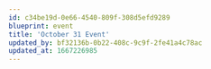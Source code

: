 ```yaml
---
id: c34be19d-0e66-4540-809f-308d5efd9289
blueprint: event
title: 'October 31 Event'
updated_by: bf32136b-0b22-408c-9c9f-2fe41a4c78ac
updated_at: 1667226985
---
```

